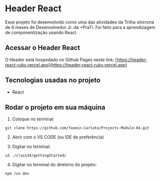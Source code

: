 # Header React
Esse projeto foi desenvolvido como uma das atividades da Trilha síncrona de 6 meses de Desenvolvedor Jr. da +PraTi. Foi feito para a aprendizagem de componentização usando React.

## Acessar o Header React
O Header está hospedado no Github Pages neste link: [https://header-react-ruby.vercel.app](https://header-react-ruby.vercel.app)

## Tecnologias usadas no projeto
* React

## Rodar o projeto em sua máquina

1. Coloque no terminal:
```
git clone https://github.com/Yasmin-Carloto/Projects-Module-04.git
```

2. Abrir com o VS CODE (ou IDE de preferência)

3. Digitar no terminal: 
```
cd ./class34/gettingStarted/
```

4. Digitar no terminal do diretório do projeto: 
```
npm run dev
```